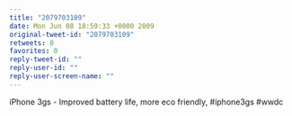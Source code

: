 ```yaml
---
title: "2079703109"
date: Mon Jun 08 18:59:33 +0000 2009
original-tweet-id: "2079703109"
retweets: 0
favorites: 0
reply-tweet-id: ""
reply-user-id: ""
reply-user-screen-name: ""
---
```

iPhone 3gs - Improved battery life, more eco friendly,  #iphone3gs #wwdc
